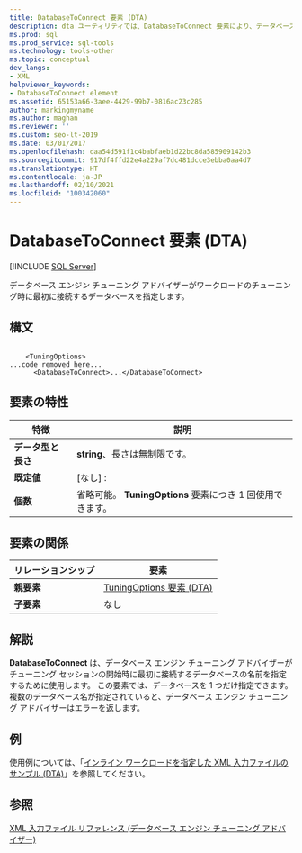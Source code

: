```yaml
---
title: DatabaseToConnect 要素 (DTA)
description: dta ユーティリティでは、DatabaseToConnect 要素により、データベース エンジン チューニング アドバイザーがワークロードのチューニング時に最初に接続するデータベースを指定します。
ms.prod: sql
ms.prod_service: sql-tools
ms.technology: tools-other
ms.topic: conceptual
dev_langs:
- XML
helpviewer_keywords:
- DatabaseToConnect element
ms.assetid: 65153a66-3aee-4429-99b7-0816ac23c285
author: markingmyname
ms.author: maghan
ms.reviewer: ''
ms.custom: seo-lt-2019
ms.date: 03/01/2017
ms.openlocfilehash: daa54d591f1c4babfaeb1d22bc8da585909142b3
ms.sourcegitcommit: 917df4ffd22e4a229af7dc481dcce3ebba0aa4d7
ms.translationtype: HT
ms.contentlocale: ja-JP
ms.lasthandoff: 02/10/2021
ms.locfileid: "100342060"
---
```

# <a name="databasetoconnect-element-dta"></a>DatabaseToConnect 要素 (DTA)

 [!INCLUDE [SQL Server](../../includes/applies-to-version/sqlserver.md)]

データベース エンジン チューニング アドバイザーがワークロードのチューニング時に最初に接続するデータベースを指定します。  
  
## <a name="syntax"></a>構文  
  
```  
  
    <TuningOptions>  
...code removed here...  
      <DatabaseToConnect>...</DatabaseToConnect>  
```  
  
## <a name="element-characteristics"></a>要素の特性  
  
|特徴|説明|  
|--------------------|-----------------|  
|**データ型と長さ**|**string**、長さは無制限です。|  
|**既定値**|[なし] :|  
|**個数**|省略可能。 **TuningOptions** 要素につき 1 回使用できます。|  
  
## <a name="element-relationships"></a>要素の関係  
  
|リレーションシップ|要素|  
|------------------|--------------|  
|**親要素**|[TuningOptions 要素 &#40;DTA&#41;](../../tools/dta/tuningoptions-element-dta.md)|  
|**子要素**|なし|  
  
## <a name="remarks"></a>解説  
 **DatabaseToConnect** は、データベース エンジン チューニング アドバイザーがチューニング セッションの開始時に最初に接続するデータベースの名前を指定するために使用します。 この要素では、データベースを 1 つだけ指定できます。 複数のデータベース名が指定されていると、データベース エンジン チューニング アドバイザーはエラーを返します。  
  
## <a name="example"></a>例  
 使用例については、「[インライン ワークロードを指定した XML 入力ファイルのサンプル &#40;DTA&#41;](../../tools/dta/xml-input-file-sample-with-inline-workload-dta.md)」を参照してください。  
  
## <a name="see-also"></a>参照  
 [XML 入力ファイル リファレンス &#40;データベース エンジン チューニング アドバイザー&#41;](../../tools/dta/xml-input-file-reference-database-engine-tuning-advisor.md)  
  
  
